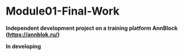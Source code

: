# Module01-Final-Work

**Independent development project on a training platform AnnBlock (https://annblok.ru/)**

**In developing**